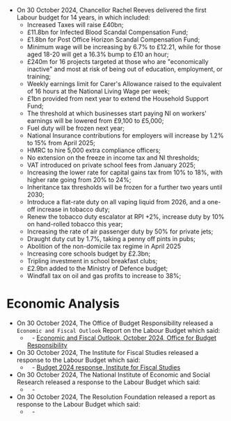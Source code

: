 - On 30 October 2024, Chancellor Rachel Reeves delivered the first Labour budget for 14 years, in which included:
	- Increased Taxes will raise £40bn;
	- £11.8bn for Infected Blood Scandal Compensation Fund;
	- £1.8bn for Post Office Horizon Scandal Compensation Fund;
	- Minimum wage will be increasing by 6.7% to £12.21, while for those aged 18-20 will get a 16.3% bump to £10 an hour;
	- £240m for 16 projects targeted at those who are "economically inactive" and most at risk of being out of education, employment, or training;
	- Weekly earnings limit for Carer's Allowance raised to the equivalent of 16 hours at the National Living Wage per week;
	- £1bn provided from next year to extend the Household Support Fund;
	- The threshold at which businesses start paying NI on workers' earnings will be lowered from £9,100 to £5,000;
	- Fuel duty will be frozen next year;
	- National Insurance contributions for employers will increase by 1.2% to 15% from April 2025;
	- HMRC to hire 5,000 extra compliance officers;
	- No extension on the freeze in income tax and NI thresholds;
	- VAT introduced on private school fees from January 2025;
	- Increasing the lower rate for capital gains tax from 10% to 18%, with higher rate going from 20% to 24%;
	- Inheritance tax thresholds will be frozen for a further two years until 2030;
	- Introduce a flat-rate duty on all vaping liquid from 2026, and a one-off increase in tobacco duty;
	- Renew the tobacco duty escalator at RPI +2%, increase duty by 10% on hand-rolled tobacco this year;
	- Increasing the rate of air passenger duty by 50% for private jets;
	- Draught duty cut by 1.7%, taking a penny off pints in pubs;
	- Abolition of the non-domicile tax regime in April 2025
	- Increasing core schools budget by £2.3bn;
	- Tripling investment in school breakfast clubs;
	- £2.9bn added to the Ministry of Defence budget;
	- Windfall tax on oil and gas profits to increase to 38%;
# Economic Analysis
- On 30 October 2024, The Office of Budget Responsibility released a `Economic and Fiscal Outlook` Report on the Labour Budget which said:
	- ` ` - [Economic and Fiscal Outlook, October 2024, Office for Budget Responsibility]()
- On 30 October 2024, The Institute for Fiscal Studies released a response to the Labour Budget which said:
	- ` ` - [ Budget 2024 response, Institute for Fiscal Studies]()
- On 30 October 2024, The National Institute of Economic and Social Research released a response to the Labour Budget which said:
	- ` ` - []()
- On 30 October 2024, The Resolution Foundation released a report as response to the Labour Budget which said:
	- ` ` - []()